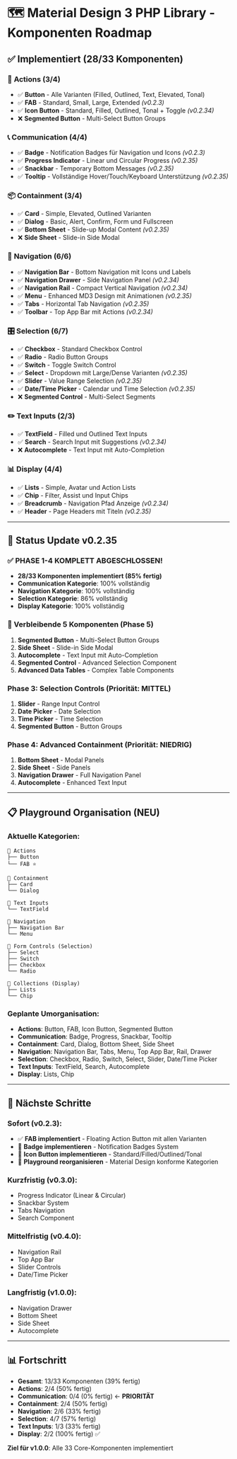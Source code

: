 # 🗺️ Material Design 3 PHP Library - Komponenten Roadmap

## ✅ **Implementiert (28/33 Komponenten)**

### 🎯 **Actions (3/4)**
- ✅ **Button** - Alle Varianten (Filled, Outlined, Text, Elevated, Tonal)
- ✅ **FAB** - Standard, Small, Large, Extended *(v0.2.3)*
- ✅ **Icon Button** - Standard, Filled, Outlined, Tonal + Toggle *(v0.2.34)*
- ❌ **Segmented Button** - Multi-Select Button Groups

### 📞 **Communication (4/4)**
- ✅ **Badge** - Notification Badges für Navigation und Icons *(v0.2.3)*
- ✅ **Progress Indicator** - Linear und Circular Progress *(v0.2.35)*
- ✅ **Snackbar** - Temporary Bottom Messages *(v0.2.35)*
- ✅ **Tooltip** - Vollständige Hover/Touch/Keyboard Unterstützung *(v0.2.35)*

### 📦 **Containment (3/4)**
- ✅ **Card** - Simple, Elevated, Outlined Varianten
- ✅ **Dialog** - Basic, Alert, Confirm, Form und Fullscreen
- ✅ **Bottom Sheet** - Slide-up Modal Content *(v0.2.35)*
- ❌ **Side Sheet** - Slide-in Side Modal

### 🧭 **Navigation (6/6)**
- ✅ **Navigation Bar** - Bottom Navigation mit Icons und Labels
- ✅ **Navigation Drawer** - Side Navigation Panel *(v0.2.34)*
- ✅ **Navigation Rail** - Compact Vertical Navigation *(v0.2.34)*
- ✅ **Menu** - Enhanced MD3 Design mit Animationen *(v0.2.35)*
- ✅ **Tabs** - Horizontal Tab Navigation *(v0.2.35)*
- ✅ **Toolbar** - Top App Bar mit Actions *(v0.2.34)*

### 🎛️ **Selection (6/7)**
- ✅ **Checkbox** - Standard Checkbox Control
- ✅ **Radio** - Radio Button Groups
- ✅ **Switch** - Toggle Switch Control
- ✅ **Select** - Dropdown mit Large/Dense Varianten *(v0.2.35)*
- ✅ **Slider** - Value Range Selection *(v0.2.35)*
- ✅ **Date/Time Picker** - Calendar und Time Selection *(v0.2.35)*
- ❌ **Segmented Control** - Multi-Select Segments

### ✏️ **Text Inputs (2/3)**
- ✅ **TextField** - Filled und Outlined Text Inputs
- ✅ **Search** - Search Input mit Suggestions *(v0.2.34)*
- ❌ **Autocomplete** - Text Input mit Auto-Completion

### 📊 **Display (4/4)**
- ✅ **Lists** - Simple, Avatar und Action Lists
- ✅ **Chip** - Filter, Assist und Input Chips
- ✅ **Breadcrumb** - Navigation Pfad Anzeige *(v0.2.34)*
- ✅ **Header** - Page Headers mit Titeln *(v0.2.35)*

---

## 🎉 **Status Update v0.2.35**

### **✅ PHASE 1-4 KOMPLETT ABGESCHLOSSEN!**
- **28/33 Komponenten implementiert (85% fertig)**
- **Communication Kategorie**: 100% vollständig
- **Navigation Kategorie**: 100% vollständig
- **Selection Kategorie**: 86% vollständig
- **Display Kategorie**: 100% vollständig

### **🚀 Verbleibende 5 Komponenten (Phase 5)**
1. **Segmented Button** - Multi-Select Button Groups
2. **Side Sheet** - Slide-in Side Modal
3. **Autocomplete** - Text Input mit Auto-Completion
4. **Segmented Control** - Advanced Selection Component
5. **Advanced Data Tables** - Complex Table Components

### **Phase 3: Selection Controls (Priorität: MITTEL)**
1. **Slider** - Range Input Control
2. **Date Picker** - Date Selection
3. **Time Picker** - Time Selection
4. **Segmented Button** - Button Groups

### **Phase 4: Advanced Containment (Priorität: NIEDRIG)**
1. **Bottom Sheet** - Modal Panels
2. **Side Sheet** - Side Panels
3. **Navigation Drawer** - Full Navigation Panel
4. **Autocomplete** - Enhanced Text Input

---

## 📋 **Playground Organisation (NEU)**

### **Aktuelle Kategorien:**
```
📂 Actions
├── Button
└── FAB ⭐

📂 Containment
├── Card
└── Dialog

📂 Text Inputs
└── TextField

📂 Navigation
├── Navigation Bar
└── Menu

📂 Form Controls (Selection)
├── Select
├── Switch
├── Checkbox
└── Radio

📂 Collections (Display)
├── Lists
└── Chip
```

### **Geplante Umorganisation:**
- **Actions**: Button, FAB, Icon Button, Segmented Button
- **Communication**: Badge, Progress, Snackbar, Tooltip
- **Containment**: Card, Dialog, Bottom Sheet, Side Sheet
- **Navigation**: Navigation Bar, Tabs, Menu, Top App Bar, Rail, Drawer
- **Selection**: Checkbox, Radio, Switch, Select, Slider, Date/Time Picker
- **Text Inputs**: TextField, Search, Autocomplete
- **Display**: Lists, Chip

---

## 🎯 **Nächste Schritte**

### **Sofort (v0.2.3):**
- ✅ **FAB implementiert** - Floating Action Button mit allen Varianten
- 🔄 **Badge implementieren** - Notification Badges System
- 🔄 **Icon Button implementieren** - Standard/Filled/Outlined/Tonal
- 🔄 **Playground reorganisieren** - Material Design konforme Kategorien

### **Kurzfristig (v0.3.0):**
- Progress Indicator (Linear & Circular)
- Snackbar System
- Tabs Navigation
- Search Component

### **Mittelfristig (v0.4.0):**
- Navigation Rail
- Top App Bar
- Slider Controls
- Date/Time Picker

### **Langfristig (v1.0.0):**
- Navigation Drawer
- Bottom Sheet
- Side Sheet
- Autocomplete

---

## 📊 **Fortschritt**
- **Gesamt**: 13/33 Komponenten (39% fertig)
- **Actions**: 2/4 (50% fertig)
- **Communication**: 0/4 (0% fertig) ← **PRIORITÄT**
- **Containment**: 2/4 (50% fertig)
- **Navigation**: 2/6 (33% fertig)
- **Selection**: 4/7 (57% fertig)
- **Text Inputs**: 1/3 (33% fertig)
- **Display**: 2/2 (100% fertig) ✅

**Ziel für v1.0.0**: Alle 33 Core-Komponenten implementiert
